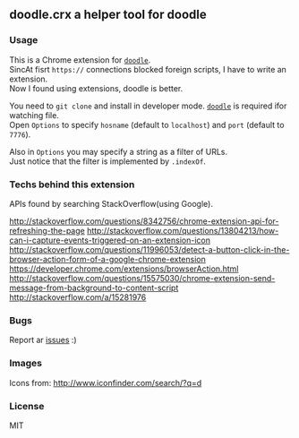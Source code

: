 
doodle.crx a helper tool for doodle
------

### Usage

This is a Chrome extension for [`doodle`][doodle].  
SincAt fisrt `https://` connections blocked foreign scripts, I have to write an extension.  
Now I found using extensions, doodle is better.  

You need to `git clone` and install in developer mode.
[`doodle`][doodle] is required ifor watching file.  
Open `Options` to specify `hosname` (default to `localhost`) and `port` (default to `7776`).  

Also in `Options` you may specify a string as a filter of URLs.  
Just notice that the filter is implemented by `.indexOf`.

[doodle]: https://github.com/jiyinyiyong/doodle

### Techs behind this extension

APIs found by searching StackOverflow(using Google).

http://stackoverflow.com/questions/8342756/chrome-extension-api-for-refreshing-the-page
http://stackoverflow.com/questions/13804213/how-can-i-capture-events-triggered-on-an-extension-icon
http://stackoverflow.com/questions/11996053/detect-a-button-click-in-the-browser-action-form-of-a-google-chrome-extension
https://developer.chrome.com/extensions/browserAction.html
http://stackoverflow.com/questions/15575030/chrome-extension-send-message-from-background-to-content-script
http://stackoverflow.com/a/15281976

### Bugs

Report ar [issues](https://github.com/jiyinyiyong/doodle-crx/issues) :)

### Images

Icons from: http://www.iconfinder.com/search/?q=d

### License

MIT